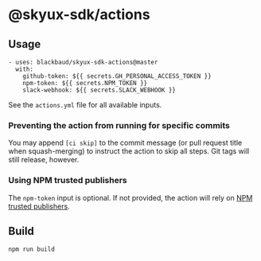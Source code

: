 # @skyux-sdk/actions

## Usage

```
- uses: blackbaud/skyux-sdk-actions@master
  with:
    github-token: ${{ secrets.GH_PERSONAL_ACCESS_TOKEN }}
    npm-token: ${{ secrets.NPM_TOKEN }}
    slack-webhook: ${{ secrets.SLACK_WEBHOOK }}
```

See the `actions.yml` file for all available inputs.

### Preventing the action from running for specific commits

You may append `[ci skip]` to the commit message (or pull request title when squash-merging) to instruct the action to skip all steps. Git tags will still release, however.

### Using NPM trusted publishers

The `npm-token` input is optional. If not provided, the action will rely on [NPM trusted publishers](https://docs.npmjs.com/trusted-publishers).

## Build

```
npm run build
```
